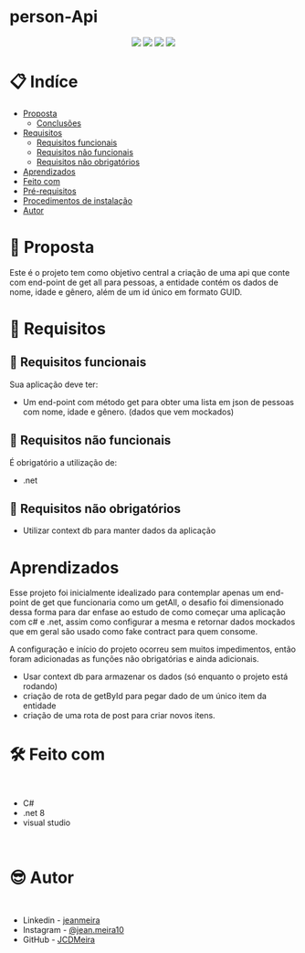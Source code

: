 # person-Api

<p align="center">
  <image
  src="https://img.shields.io/github/languages/count/JCDMeira/person-api"
  />
  <image
  src="https://img.shields.io/github/languages/top/JCDMeira/person-api"
  />
  <image
  src="https://img.shields.io/github/last-commit/JCDMeira/person-api"
  />
  <image
  src="https://img.shields.io/github/watchers/JCDMeira/person-api?style=social"
  />
</p>

# 📋 Indíce

- [Proposta](#id01)
  - [Conclusões](#id01.01)
- [Requisitos](#id02)
  - [Requisitos funcionais](#id02.1)
  - [Requisitos não funcionais](#id02.2)
  - [Requisitos não obrigatórios](#id02.3)
- [Aprendizados](#id03)
- [Feito com](#id04)
- [Pré-requisitos](#id05)
- [Procedimentos de instalação](#id06)
- [Autor](#id07)

# 🚀 Proposta <a name="id01"></a>

Este é o projeto tem como objetivo central a criação de uma api que conte com end-point de get all para pessoas, a entidade contém os dados de nome, idade e gênero, além de um id único em formato GUID.

# 🎯 Requisitos <a name="id02"></a>
## 🎯 Requisitos funcionais <a name="id02.1"></a>

Sua aplicação deve ter:

- Um end-point com método get para obter uma lista em json de pessoas com nome, idade e gênero. (dados que vem mockados)

## 🎯 Requisitos não funcionais <a name="id02.2"></a>

É obrigatório a utilização de:

- .net

## 🎯 Requisitos não obrigatórios <a name="id02.3"></a>

- Utilizar context db para manter dados da aplicação

# Aprendizados  <a name="id03"></a>

Esse projeto foi inicialmente idealizado para contemplar apenas um end-point de get que funcionaria como um getAll, o desafio foi dimensionado dessa forma para dar enfase ao estudo de como começar uma aplicação com c# e .net, assim como configurar a mesma e retornar dados mockados que em geral são usado como fake contract para quem consome.

A configuração e início do projeto ocorreu sem muitos impedimentos, então foram adicionadas as funções não obrigatórias e ainda adicionais.

- Usar context db para armazenar os dados (só enquanto o projeto está rodando)
- criação de rota de getById para pegar dado de um único item da entidade
- criação de uma rota de post para criar novos itens.

# 🛠 Feito com <a name="id04"></a>

<br />

- C#
- .net 8
- visual studio

<br />



# :sunglasses: Autor <a name="id07"></a>

<br />

- Linkedin - [jeanmeira](https://www.linkedin.com/in/jeanmeira/)
- Instagram - [@jean.meira10](https://www.instagram.com/jean.meira10/)
- GitHub - [JCDMeira](https://github.com/JCDMeira)
